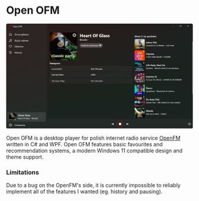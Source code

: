 # Open OFM

![Open OFM](img/OpenOFM.png)

Open OFM is a desktop player for polish internet radio service [OpenFM](https://open.fm/) written in C# and WPF. Open OFM features basic favourites and recommendation systems, a modern Windows 11 compatible design and theme support.

### Limitations
Due to a bug on the OpenFM's side, it is currently impossible to reliably implement all of the features I wanted (eg. history and pausing).